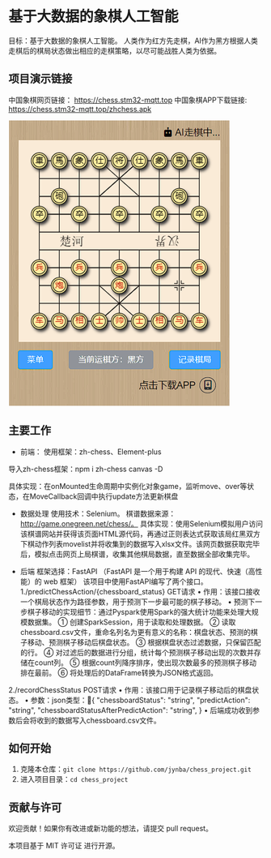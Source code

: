 # 基于大数据的象棋人工智能

目标：基于大数据的象棋人工智能。
人类作为红方先走棋，AI作为黑方根据人类走棋后的棋局状态做出相应的走棋策略，以尽可能战胜人类为依据。

## 项目演示链接
中国象棋网页链接：
https://chess.stm32-mqtt.top
中国象棋APP下载链接:
https://chess.stm32-mqtt.top/zhchess.apk

![chess](./readme/chess.png)
## 主要工作
* 前端：
使用框架：zh-chess、Element-plus

导入zh-chess框架：npm i zh-chess canvas -D

具体实现：在onMounted生命周期中实例化对象game，监听move、over等状态，在MoveCallback回调中执行update方法更新棋盘

* 数据处理
使用技术：Selenium。
棋谱数据来源：http://game.onegreen.net/chess/。
具体实现：使用Selenium模拟用户访问该棋谱网站并获得该页面HTML源代码，再通过正则表达式获取该局红黑双方下棋动作列表movelist并将收集到的数据写入xlsx文件。该网页数据获取完毕后，模拟点击网页上局棋谱，收集其他棋局数据，直至数据全部收集完毕。

* 后端
框架选择：FastAPI （FastAPI 是一个用于构建 API 的现代、快速（高性能）的 web 框架）
该项目中使用FastAPI编写了两个接口。
1./predictChessAction/{chessboard_status}    GET请求
• 作用：该接口接收一个棋局状态作为路径参数，用于预测下一步最可能的棋子移动。
• 预测下一步棋子移动的实现细节：通过Pyspark使用Spark的强大统计功能来处理大规模数据集。
① 创建SparkSession，用于读取和处理数据。
② 读取chessboard.csv文件，重命名列名为更有意义的名称：棋盘状态、预测的棋子移动、预测棋子移动后棋盘状态。
③ 根据棋盘状态过滤数据，只保留匹配的行。
④ 对过滤后的数据进行分组，统计每个预测棋子移动出现的次数并存储在count列。
⑤ 根据count列降序排序，使出现次数最多的预测棋子移动排在最前。
⑥ 将处理后的DataFrame转换为JSON格式返回。

2./recordChessStatus        POST请求 
• 作用：该接口用于记录棋子移动后的棋盘状态。
• 参数：json类型：{
  "chessboardStatus": "string",
  "predictAction": "string",
  "chessboardStatusAfterPredictAction": "string",
}
• 后端成功收到参数后会将收到的数据写入chessboard.csv文件。

## 如何开始
1. 克隆本仓库：`git clone https://github.com/jynba/chess_project.git`
2. 进入项目目录：`cd chess_project`


## 贡献与许可

欢迎贡献！如果你有改进或新功能的想法，请提交 pull request。

本项目基于 MIT 许可证 进行开源。

